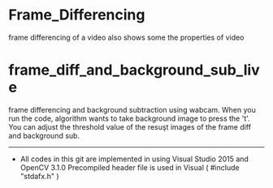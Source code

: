 # Frame_Differencing
frame differencing of a video
also shows some the properties of video

# frame_diff_and_background_sub_live
frame differencing and background subtraction using wabcam. When you run the code, algorithm wants to take background image to press the 't'. You can adjust the threshold value of the resuşt images of the frame diff and 
background sub.

---
* All codes in this git are implemented in using Visual Studio 2015 and OpenCV 3.1.0
Precompiled header file is used in Visual
( #include "stdafx.h" )
